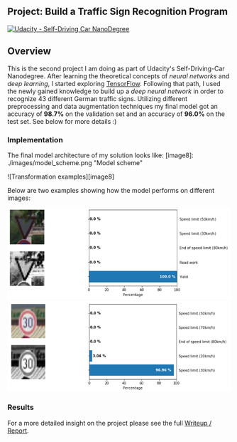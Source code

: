 ## Project: Build a Traffic Sign Recognition Program
[![Udacity - Self-Driving Car NanoDegree](https://s3.amazonaws.com/udacity-sdc/github/shield-carnd.svg)](http://www.udacity.com/drive)

Overview
---
This is the second project I am doing as part of Udacity's Self-Driving-Car Nanodegree. After learning the theoretical concepts of *neural networks* and *deep learning*, I started exploring [TensorFlow](https://www.tensorflow.org/). Following that path, I used the newly gained knowledge to build up a *deep neural network* in order to recognize 43 different German traffic signs. Utilizing different preprocessing and data augmentation techniques my final model got an accuracy of **98.7%** on the validation set and an accuracy of **96.0%** on the test set. See below for more details :)

### Implementation
The final model architecture of my solution looks like:
[image8]: ./images/model_scheme.png "Model scheme"

![Transformation examples][image8]


Below are two examples showing how the model performs on different images:

[prediction_image3]: ./examples/prediction3.png "Prediction 3"
[prediction_image4]: ./examples/prediction4.png "Prediction 4"

![Prediction 3][prediction_image3]
![Prediction 4][prediction_image4]

### Results
For a more detailed insight on the project please see the full [Writeup / Report](https://github.com/thoomi/traffic-sign-classifier/blob/master/writeup.md).
